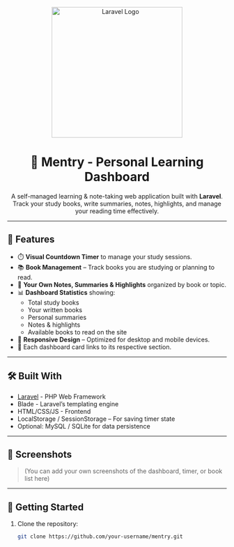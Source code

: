 <p align="center">
  <img src="https://laravel.com/img/logotype.min.svg" width="300" alt="Laravel Logo">
</p>

<h1 align="center">📘 Mentry - Personal Learning Dashboard</h1>

<p align="center">
  A self-managed learning & note-taking web application built with <strong>Laravel</strong>. <br>
  Track your study books, write summaries, notes, highlights, and manage your reading time effectively.
</p>

---

## 🌟 Features

- ⏱️ **Visual Countdown Timer** to manage your study sessions.
- 📚 **Book Management** – Track books you are studying or planning to read.
- 📝 **Your Own Notes, Summaries & Highlights** organized by book or topic.
- 📊 **Dashboard Statistics** showing:
  - Total study books
  - Your written books
  - Personal summaries
  - Notes & highlights
  - Available books to read on the site
- 📱 **Responsive Design** – Optimized for desktop and mobile devices.
- 🔗 Each dashboard card links to its respective section.

---

## 🛠️ Built With

- [Laravel](https://laravel.com/) - PHP Web Framework
- Blade - Laravel’s templating engine
- HTML/CSS/JS - Frontend
- LocalStorage / SessionStorage – For saving timer state
- Optional: MySQL / SQLite for data persistence

---

## 📸 Screenshots

> (You can add your own screenshots of the dashboard, timer, or book list here)

---

## 🚀 Getting Started

1. Clone the repository:
   ```bash
   git clone https://github.com/your-username/mentry.git
